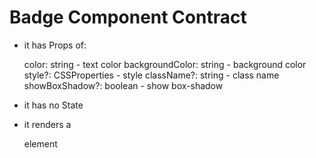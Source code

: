 # Badge Component Contract

* it has Props of:

  color: string - text color
  backgroundColor: string - background color
  style?: CSSProperties - style
  className?: string - class name
  showBoxShadow?: boolean - show box-shadow

* it has no State
* it renders a <div> element
